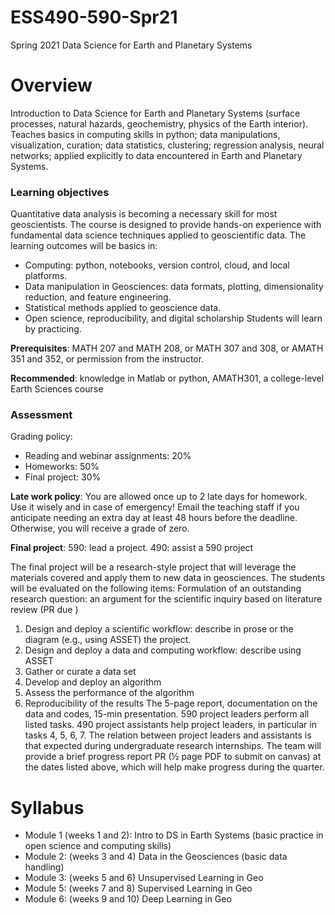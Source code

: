# ESS490-590-Spr21
Spring 2021 Data Science for Earth and Planetary Systems

# Overview
Introduction to Data Science for Earth and Planetary Systems (surface processes, natural hazards, geochemistry, physics of the Earth interior). Teaches basics in computing skills in python; data manipulations, visualization, curation; data statistics, clustering; regression analysis, neural networks; applied explicitly to data encountered in Earth and Planetary Systems.

### Learning objectives 

Quantitative data analysis is becoming a necessary skill for most geoscientists. The course is designed to provide hands-on experience with fundamental data science techniques applied to geoscientific data. The learning outcomes will be basics in:
- Computing: python, notebooks, version control, cloud, and local platforms.
- Data manipulation in Geosciences:  data formats, plotting, dimensionality reduction, and feature engineering.
- Statistical methods applied to geoscience data.
- Open science, reproducibility, and digital scholarship
Students will learn by practicing.

**Prerequisites**: MATH 207 and MATH 208, or MATH 307 and 308, or AMATH 351 and 352, or permission from the instructor.

**Recommended**: knowledge in Matlab or python, AMATH301, a college-level Earth Sciences course

### Assessment
Grading policy:
- Reading and webinar assignments: 20% 
- Homeworks: 50% 
- Final project: 30%
 
**Late work policy**:
You are allowed once up to 2 late days for homework. Use it wisely and in case of emergency! Email the teaching staff if you anticipate needing an extra day at least 48 hours before the deadline. Otherwise, you will receive a grade of zero.

**Final project**:
590: lead a project. 490: assist a 590 project

The final project will be a research-style project that will leverage the materials covered and apply them to new data in geosciences. The students will be evaluated on the following items:
Formulation of an outstanding research question: an argument for the scientific inquiry based on literature review (PR due )
1. Design and deploy a scientific workflow: describe in prose or the diagram (e.g., using ASSET) the project.
2. Design and deploy a data and computing workflow: describe using ASSET
3. Gather or curate a data set
4. Develop and deploy an algorithm
5. Assess the performance of the algorithm
6. Reproducibility of the results
The 5-page report, documentation on the data and codes, 15-min presentation. 590 project leaders perform all listed tasks. 490 project assistants help project leaders, in particular in tasks 4, 5, 6, 7. The relation between project leaders and assistants is that expected during undergraduate research internships.  The team will provide a brief progress report PR (½ page PDF to submit on canvas) at the dates listed above, which will help make progress during the quarter.
 
# Syllabus

- Module 1 (weeks 1 and 2): Intro to DS in Earth Systems (basic practice in open science and computing skills)
- Module 2: (weeks 3 and 4) Data in the Geosciences (basic data handling)
- Module 3: (weeks 5 and 6) Unsupervised Learning in Geo
- Module 5: (weeks 7 and 8) Supervised Learning in Geo
- Module 6: (weeks 9 and 10) Deep Learning in Geo
